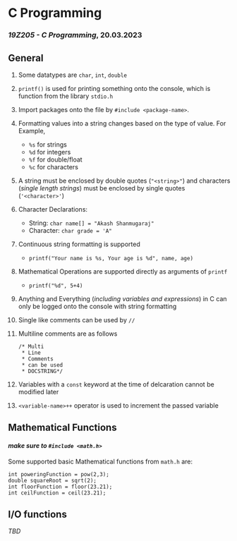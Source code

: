 # C Programming
### *19Z205 - C Programming*, 20.03.2023

## General
1. Some datatypes are `char`, `int`, `double`

2. `printf()` is used for printing something onto the console, which is function from the library `stdio.h`

3. Import packages onto the file by `#include <package-name>`. 

4. Formatting values into a string changes based on the type of value. For Example, 
    - `%s` for strings 
    - `%d` for integers
    - `%f` for double/float
    - `%c` for characters

5. A string must be enclosed by double quotes (`"<string>"`) and characters (*single length strings*) must be enclosed by single quotes (`'<character>'`)

6. Character Declarations:
    - String: `char name[] = "Akash Shanmugaraj"`
    - Character: `char grade = 'A"`

7. Continuous string formatting is supported   
    - `printf("Your name is %s, Your age is %d", name, age)`

8. Mathematical Operations are supported directly as arguments of `printf`
    - `printf("%d", 5+4)`

9. Anything and Everything (*including variables and expressions*) in C can only be logged onto the console with string formatting

10. Single like comments can be used by `//`

11. Multiline comments are as follows
    
    ```
    /* Multi
     * Line
     * Comments
     * can be used
     * DOCSTRING*/
    ```

12. Variables with a `const` keyword at the time of delcaration cannot be modified later

13. `<variable-name>++` operator is used to increment the passed variable

## Mathematical Functions
#### *make sure to `#include <math.h>`*

Some supported basic Mathematical functions from `math.h` are:
    
    int poweringFunction = pow(2,3);
    double squareRoot = sqrt(2);
    int floorFunction = floor(23.21);
    int ceilFunction = ceil(23.21); 

## I/O functions
*TBD*